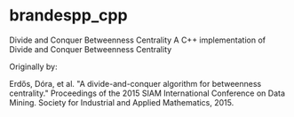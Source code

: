 # brandespp_cpp
Divide and Conquer Betweenness Centrality
A C++ implementation of Divide and Conquer Betweenness Centrality

Originally by:

Erdős, Dóra, et al. "A divide-and-conquer algorithm for betweenness centrality." Proceedings of the 2015 SIAM International Conference on Data Mining. Society for Industrial and Applied Mathematics, 2015.
